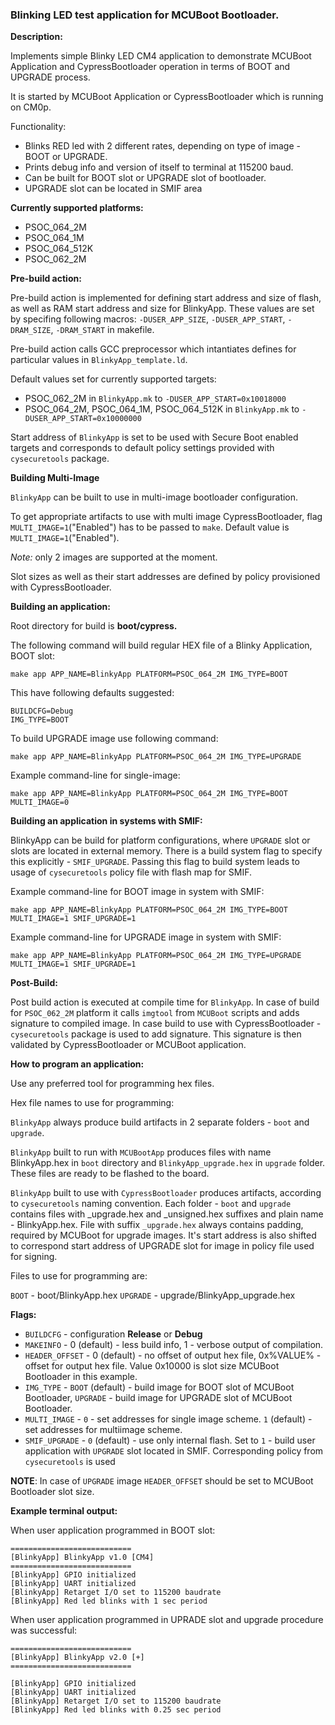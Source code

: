### Blinking LED test application for MCUBoot Bootloader.

**Description:**

Implements simple Blinky LED CM4 application to demonstrate MCUBoot Application and CypressBootloader operation in terms of BOOT and UPGRADE process.

It is started by MCUBoot Application or CypressBootloader which is running on CM0p.

Functionality:

* Blinks RED led with 2 different rates, depending on type of image - BOOT or UPGRADE.
* Prints debug info and version of itself to terminal at 115200 baud.
* Can be built for BOOT slot or UPGRADE slot of bootloader.
* UPGRADE slot can be located in SMIF area

**Currently supported platforms:**

* PSOC_064_2M
* PSOC_064_1M
* PSOC_064_512K
* PSOC_062_2M

**Pre-build action:**

Pre-build action is implemented for defining start address and size of flash, as well as RAM start address and size for BlinkyApp. 
These values are set by specifing following macros: `-DUSER_APP_SIZE`, `-DUSER_APP_START`, `-DRAM_SIZE`, `-DRAM_START` in makefile.

Pre-build action calls GCC preprocessor which intantiates defines for particular values in `BlinkyApp_template.ld`. 

Default values set for currently supported targets:
* PSOC_062_2M in `BlinkyApp.mk` to `-DUSER_APP_START=0x10018000`
* PSOC_064_2M, PSOC_064_1M, PSOC_064_512K in `BlinkyApp.mk` to `-DUSER_APP_START=0x10000000`

Start address of `BlinkyApp` is set to be used with Secure Boot enabled targets and corresponds to default policy settings provided with `cysecuretools` package.

**Building Multi-Image**

`BlinkyApp` can be built to use in multi-image bootloader configuration.

To get appropriate artifacts to use with multi image CypressBootloader, flag `MULTI_IMAGE=1`("Enabled") has to be passed to `make`. Default value is `MULTI_IMAGE=1`("Enabled").

*Note:* only 2 images are supported at the moment.

Slot sizes as well as their start addresses are defined by policy provisioned with CypressBootloader.

**Building an application:**

Root directory for build is **boot/cypress.**

The following command will build regular HEX file of a Blinky Application, BOOT slot:

    make app APP_NAME=BlinkyApp PLATFORM=PSOC_064_2M IMG_TYPE=BOOT

This have following defaults suggested:

    BUILDCFG=Debug
    IMG_TYPE=BOOT

To build UPGRADE image use following command:

    make app APP_NAME=BlinkyApp PLATFORM=PSOC_064_2M IMG_TYPE=UPGRADE
    
Example command-line for single-image:

    make app APP_NAME=BlinkyApp PLATFORM=PSOC_064_2M IMG_TYPE=BOOT MULTI_IMAGE=0

**Building an application in systems with SMIF:**

BlinkyApp can be build for platform configurations, where `UPGRADE` slot or slots are located in external memory. There is a build system flag to specify this explicitly - `SMIF_UPGRADE`. Passing this flag to build system leads to usage of `cysecuretools` policy file with flash map for SMIF. 

Example command-line for BOOT image in system with SMIF:

    make app APP_NAME=BlinkyApp PLATFORM=PSOC_064_2M IMG_TYPE=BOOT MULTI_IMAGE=1 SMIF_UPGRADE=1

Example command-line for UPGRADE image in system with SMIF:

    make app APP_NAME=BlinkyApp PLATFORM=PSOC_064_2M IMG_TYPE=UPGRADE MULTI_IMAGE=1 SMIF_UPGRADE=1

**Post-Build:**

Post build action is executed at compile time for `BlinkyApp`. In case of build for `PSOC_062_2M` platform it calls `imgtool` from `MCUBoot` scripts and adds signature to compiled image. In case build to use with CypressBootloader - `cysecuretools` package is used to add signature. This signature is then validated by CypressBootloader or MCUBoot application.

**How to program an application:**

Use any preferred tool for programming hex files.

Hex file names to use for programming:

`BlinkyApp` always produce build artifacts in 2 separate folders - `boot` and `upgrade`.

`BlinkyApp` built to run with `MCUBootApp` produces files with name BlinkyApp.hex in `boot` directory and `BlinkyApp_upgrade.hex` in `upgrade` folder. These files are ready to be flashed to the board.

`BlinkyApp` built to use with `CypressBootloader` produces artifacts, according to `cysecuretools` naming convention. Each folder - `boot` and `upgrade` contains files with _upgrade.hex and _unsigned.hex suffixes and plain name - BlinkyApp.hex. File with suffix `_upgrade.hex` always contains padding, required by MCUBoot for upgrade images. It's start address is also shifted to correspond start address of UPGRADE slot for image in policy file used for signing.

Files to use for programming are:

`BOOT` - boot/BlinkyApp.hex
`UPGRADE` - upgrade/BlinkyApp_upgrade.hex

**Flags:**
- `BUILDCFG` - configuration **Release** or **Debug**
- `MAKEINFO` - 0 (default) - less build info, 1 - verbose output of compilation.
- `HEADER_OFFSET` - 0 (default) - no offset of output hex file, 0x%VALUE% - offset for output hex file. Value 0x10000 is slot size MCUBoot Bootloader in this example.
- `IMG_TYPE` - `BOOT` (default) - build image for BOOT slot of MCUBoot Bootloader, `UPGRADE` - build image for UPGRADE slot of MCUBoot Bootloader.
- `MULTI_IMAGE` - `0` - set addresses for single image scheme. `1` (default) - set addresses for multiimage scheme.
- `SMIF_UPGRADE` - `0` (default) - use only internal flash. Set to `1` - build user application with `UPGRADE` slot located in SMIF. Corresponding policy from `cysecuretools` is used

**NOTE**: In case of `UPGRADE` image `HEADER_OFFSET` should be set to MCUBoot Bootloader slot size.

**Example terminal output:**

When user application programmed in BOOT slot:

    ===========================
    [BlinkyApp] BlinkyApp v1.0 [CM4]
    ===========================
    [BlinkyApp] GPIO initialized
    [BlinkyApp] UART initialized
    [BlinkyApp] Retarget I/O set to 115200 baudrate
    [BlinkyApp] Red led blinks with 1 sec period

When user application programmed in UPRADE slot and upgrade procedure was successful:

    ===========================
    [BlinkyApp] BlinkyApp v2.0 [+]
    ===========================

    [BlinkyApp] GPIO initialized
    [BlinkyApp] UART initialized
    [BlinkyApp] Retarget I/O set to 115200 baudrate
    [BlinkyApp] Red led blinks with 0.25 sec period
